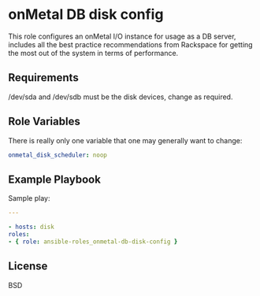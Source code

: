 onMetal DB disk config
======================

This role configures an onMetal I/O instance for usage as a DB server, includes all the best practice recommendations from Rackspace for getting the most out of the system in terms of performance.

Requirements
------------

/dev/sda and /dev/sdb must be the disk devices, change as required.


Role Variables
--------------

There is really only one variable that one may generally want to change:

```yaml
onmetal_disk_scheduler: noop
```

Example Playbook
----------------

Sample play:

```yaml
---

- hosts: disk
roles:
- { role: ansible-roles_onmetal-db-disk-config }
```

License
-------

BSD
